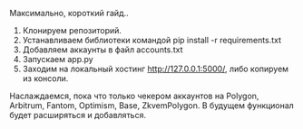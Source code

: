 Максимально, короткий гайд..

1. Клонируем репозиторий.
2. Устанавливаем библиотеки командой pip install -r requirements.txt
3. Добавляем аккаунты в файл accounts.txt
4. Запускаем app.py
5. Заходим на локальный хостинг http://127.0.0.1:5000/, либо копируем из консоли.

Наслаждаемся, пока что только чекером аккаунтов на Polygon, Arbitrum, Fantom, Optimism, Base, ZkvemPolygon. В будущем функционал будет расширяться и добавляться.
